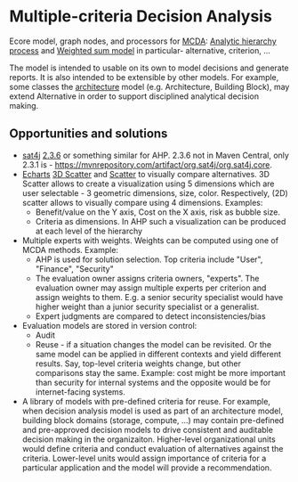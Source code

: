 # Multiple-criteria Decision Analysis

Ecore model, graph nodes, and processors for [MCDA](https://en.wikipedia.org/wiki/Multiple-criteria_decision_analysis): [Analytic hierarchy process](https://en.wikipedia.org/wiki/Analytic_hierarchy_process) and [Weighted sum model](https://en.wikipedia.org/wiki/Weighted_sum_model) in particular- alternative, criterion, ...

The model is intended to usable on its own to model decisions and generate reports. 
It is also intended to be extensible by other models. For example, some classes the [architecture](https://github.com/Nasdanika-Models/architecture) model (e.g. Architecture, Building Block), may extend Alternative
in order to support disciplined analytical decision making.

## Opportunities and solutions

* [sat4j](http://www.sat4j.org/) [2.3.6](https://gitlab.ow2.org/sat4j/sat4j/-/releases/2_3_6) or something similar for AHP. 2.3.6 not in Maven Central, only 2.3.1 is - https://mvnrepository.com/artifact/org.sat4j/org.sat4j.core.
* [Echarts](https://echarts.apache.org/en/index.html) [3D Scatter](https://echarts.apache.org/examples/en/index.html#chart-type-scatter3D) and [Scatter](https://echarts.apache.org/examples/en/index.html#chart-type-scatter) to visually compare alternatives. 
3D Scatter allows to create a visualization using 5 dimensions which are user selectable - 3 geometric dimensions, size, color. Respectively, (2D) scatter allows to visually compare using 4 dimensions. Examples:
    * Benefit/value on the Y axis, Cost on the X axis, risk as bubble size.
    * Criteria as dimensions. In AHP such a visualization can be produced at each level of the hierarchy
* Multiple experts with weights. Weights can be computed using one of MCDA methods. Example:
    * AHP is used for solution selection. Top criteria include "User", "Finance", "Security"
    * The evaluation owner assigns criteria owners, "experts". The evaluation owner may assign multiple experts per criterion and assign weights to them. E.g. a senior security specialist would have higher weight than a junior security specialist or a generalist.
    * Expert judgments are compared to detect inconsistencies/bias 
* Evaluation models are stored in version control:
    * Audit
    * Reuse - if a situation changes the model can be revisited. Or the same model can be applied in different contexts and yield different results. Say, top-level criteria weights change, but other comparisons stay the same. 
    Example: cost might be more important than security for internal systems and the opposite would be for internet-facing systems. 
* A library of models with pre-defined criteria for reuse. For example, when decision analysis model is used as part of an architecture model, building block domains (storage, compute, ...) may contain pre-defined and pre-approved decision models to drive consistent and auditable decision making in the organizaiton.
Higher-level organizational units would define criteria and conduct evaluation of alternatives against the criteria. Lower-level units would assign importance of criteria for a particular application and the model will provide a recommendation.      
